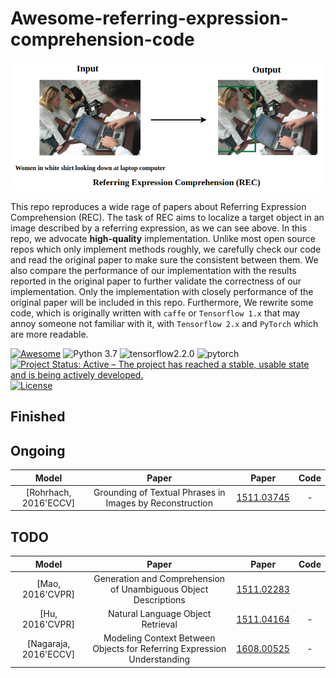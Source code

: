 # Awesome-referring-expression-comprehension-code

![REC](./REC.png)

This repo reproduces a wide rage of papers about Referring Expression Comprehension (REC). The task of REC aims to localize a target object in an image described by a referring expression, as we can see above. In this repo, we advocate **high-quality** implementation. Unlike most open source repos which only implement methods roughly, we carefully check our code and read the original paper to make sure the consistent between them. We also compare the performance of our implementation with the results reported in the original paper to further validate the correctness of our implementation. Only the implementation with closely performance of the original paper will be included in this repo. Furthermore, We rewrite some code, which is originally written with `caffe` or `Tensorflow 1.x` that may annoy someone not familiar with it, with `Tensorflow 2.x` and `PyTorch` which are more readable.

[![Awesome](https://cdn.rawgit.com/sindresorhus/awesome/d7305f38d29fed78fa85652e3a63e154dd8e8829/media/badge.svg)](https://github.com/sindresorhus/awesome) ![Python 3.7](https://img.shields.io/badge/python-3.7-green.svg) ![tensorflow2.2.0](https://img.shields.io/badge/tensorflow-2.2.0-orange) ![pytorch](https://img.shields.io/badge/pytorch-1.5.0-blue) [![Project Status: Active – The project has reached a stable, usable state and is being actively developed.](http://www.repostatus.org/badges/latest/active.svg)](http://www.repostatus.org/#active) [![License](http://img.shields.io/badge/license-MIT-brightgreen.svg?style=flat)](LICENSE.md)

<style>
table th:first-of-type {
    width: 25%;
}
table th:nth-of-type(2) {
    width: 50%;
}
table th:nth-of-type(3) {
    width: 15%;
}
table th:nth-of-type(3) {
    width: 15%;
}
</style>

## Finished

## Ongoing
 **Model** | **Paper** | **Paper** | **Code** 
|:-:|:-:|:-:|:-:|
| [Rohrhach, 2016'ECCV] |Grounding of Textual Phrases in Images by Reconstruction | [1511.03745](https://arxiv.org/abs/1511.03745)| - |

## TODO

 **Model** | **Paper** | **Paper** | **Code** 
|:-:|:-:|:-:|:-:|
| [Mao, 2016'CVPR] |Generation and Comprehension of Unambiguous Object Descriptions| [1511.02283](https://arxiv.org/abs/1511.02283)|  |
| [Hu, 2016'CVPR] | Natural Language Object Retrieval | [1511.04164](https://arxiv.org/abs/1511.04164)| - |
| [Nagaraja, 2016'ECCV] | Modeling Context Between Objects for Referring Expression Understanding | [1608.00525](https://arxiv.org/abs/1608.00525)| - |